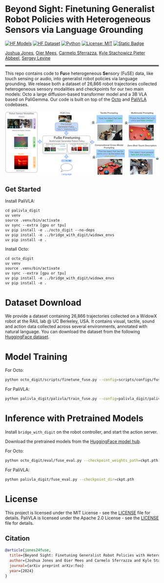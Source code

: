 # Beyond Sight: Finetuning Generalist Robot Policies with Heterogeneous Sensors via Language Grounding
<!--[![arXiv](https://img.shields.io/badge/arXiv-2408.11812-df2a2a.svg)](https://arxiv.org/pdf/2408.11812) -->
[![HF Models](https://img.shields.io/badge/%F0%9F%A4%97-Models-yellow)](https://huggingface.co/oier-mees/FuSe)
[![HF Dataset](https://img.shields.io/badge/%F0%9F%A4%97-Dataset-yellow)](https://huggingface.co/datasets/oier-mees/FuSe)
[![Python](https://img.shields.io/badge/python-3.10-blue)](https://www.python.org)
[![License: MIT](https://img.shields.io/badge/License-MIT-yellow.svg)](https://opensource.org/licenses/MIT)
[![Static Badge](https://img.shields.io/badge/Project-Page-a)](https://fuse-model.github.io/)

[Joshua Jones](https://www.linkedin.com/in/joshua-w-jones/), [Oier Mees](https://www.oiermees.com/), [Carmelo Sferrazza](https://sferrazza.cc/), [Kyle Stachowicz](https://kylesta.ch/),[Pieter Abbeel](https://people.eecs.berkeley.edu/~pabbeel/), [Sergey Levine](https://people.eecs.berkeley.edu/~svlevine/)
<hr style="border: 2px solid gray;"></hr>

This repo contains code to **Fu**se heterogeneous **Se**nsory (FuSE) data, like touch sensing or audio, into generalist robot policies via language grounding. We release both a dataset of 26,866 robot trajectories collected heterogeneous sensory modalities and checkpoints for our two main models: Octo a large diffusion-based transformer model and a 3B VLA based on PaliGemma.
Our code is built on top of the [Octo](https://github.com/octo-models/octo) and [PaliVLA](https://github.com/kylestach/bigvision-palivla) codebases.

![FuSE model](media/teaser.jpg)

## Get Started
Install PaliVLA:
```
cd palivla_digit
uv venv
source .venv/bin/activate
uv sync --extra [gpu or tpu]
uv pip install -e ../octo_digit --no-deps
uv pip install -e ../bridge_with_digit/widowx_envs
uv pip install -e .
```

Install Octo:
```
cd octo_digit
uv venv
source .venv/bin/activate
uv sync --extra [gpu or tpu]
uv pip install -e ../bridge_with_digit/widowx_envs
uv pip install -e .
```

# Dataset Download
We provide a dataset containing 26,866 trajectories collected on a WidowX robot at the RAIL lab @ UC Berkeley, USA. It contains visual, tactile, sound and action data collected across several environments, annotated with natural language.
You can download the dataset from the following [HuggingFace dataset](https://huggingface.co/datasets/oier-mees/FuSe).

# Model Training
For Octo:
```bash
python octo_digit/scripts/finetune_fuse.py --config=scripts/configs/fuse_config.py
```
For PaliVLA:
```bash
python palivla_digit/palivla/train_fuse.py --config=palivla_digit/palivla/configs/fuse_config.py
```

# Inference with Pretrained Models
Install `bridge_with_digit` on the robot controller, and start the action server.

Download the pretrained models from the [HuggingFace model hub](https://huggingface.co/oier-mees/FuSe).

For Octo:
```bash
python octo_digit/eval/fuse_eval.py --checkpoint_weights_path=ckpt.pth
```
For PaliVLA:
```bash
python palivla_digit/fuse_eval.py --checkpoint_dir=ckpt.pth
```

# License
This project is licensed under the MIT License - see the [LICENSE](LICENSE) file for details. PaliVLA is licensed under the Apache 2.0 License - see the [LICENSE](palivla_digit/LICENSE) file for details.


## Citation

```bibtex
@article{jones24fuse,
  title={Beyond Sight: Finetuning Generalist Robot Policies with Heterogeneous Sensors via Language Grounding},
  author={Joshua Jones and Oier Mees and Carmelo Sferrazza and Kyle Stachowicz and Pieter Abbeel and Sergey Levine},
  journal={arXiv preprint arXiv:foo}
  year={2024}
}
```
